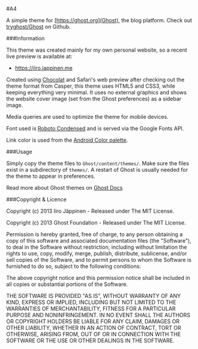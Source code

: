 #A4

A simple theme for [https://ghost.org](Ghost), the blog platform.
Check out [tryghost/Ghost](https://github.com/tryghost/Ghost) on Github.

###Information

This theme was created mainly for my own personal website, so a recent live preview is available at:

- https://iiro.jappinen.me

Created using [Chocolat](https://chocolatapp.com) and Safari's web preview after checking out the theme format from Casper, this theme uses HTML5 and CSS3, while keeping everything very minimal. It uses no external graphics and shows the website cover image (set from the Ghost preferences) as a sidebar image.

Media queries are used to optimize the theme for mobile devices.

Font used is [Roboto Condensed](https://www.google.com/fonts/specimen/Roboto+Condensed) and is served via the Google Fonts API.

Link color is used from the [Android Color palette](http://developer.android.com/design/style/color.html).

###Usage

Simply copy the theme files to `Ghost/content/themes/`. Make sure the files exist in a subdirectory of `themes/`. A restart of Ghost is usually needed for the theme to appear in preferences.

Read more about Ghost themes on [Ghost Docs](https://docs.ghost.org/themes/#create-your-own)

###Copyright & Licence

Copyright (c) 2013 Iiro Jäppinen - Released under The MIT License.

Copyright (c) 2013 Ghost Foundation - Released under The MIT License.

Permission is hereby granted, free of charge, to any person obtaining a copy of this software and associated documentation files (the "Software"), to deal in the Software without restriction, including without limitation the rights to use, copy, modify, merge, publish, distribute, sublicense, and/or sell copies of the Software, and to permit persons to whom the Software is furnished to do so, subject to the following conditions:

The above copyright notice and this permission notice shall be included in all copies or substantial portions of the Software.

THE SOFTWARE IS PROVIDED "AS IS", WITHOUT WARRANTY OF ANY KIND, EXPRESS OR IMPLIED, INCLUDING BUT NOT LIMITED TO THE WARRANTIES OF MERCHANTABILITY, FITNESS FOR A PARTICULAR PURPOSE AND NONINFRINGEMENT. IN NO EVENT SHALL THE AUTHORS OR COPYRIGHT HOLDERS BE LIABLE FOR ANY CLAIM, DAMAGES OR OTHER LIABILITY, WHETHER IN AN ACTION OF CONTRACT, TORT OR OTHERWISE, ARISING FROM, OUT OF OR IN CONNECTION WITH THE SOFTWARE OR THE USE OR OTHER DEALINGS IN THE SOFTWARE.
